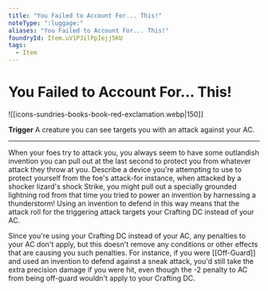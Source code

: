 ```yaml
---
title: "You Failed to Account For... This!"
noteType: ":luggage:"
aliases: "You Failed to Account For... This!"
foundryId: Item.uV1P3ilPpIejj5KU
tags:
  - Item
---
```


# You Failed to Account For... This!
![[icons-sundries-books-book-red-exclamation.webp|150]]

**Trigger** A creature you can see targets you with an attack against your AC.

* * *

When your foes try to attack you, you always seem to have some outlandish invention you can pull out at the last second to protect you from whatever attack they throw at you. Describe a device you're attempting to use to protect yourself from the foe's attack-for instance, when attacked by a shocker lizard's shock Strike, you might pull out a specially grounded lightning rod from that time you tried to power an invention by harnessing a thunderstorm! Using an invention to defend in this way means that the attack roll for the triggering attack targets your Crafting DC instead of your AC.

Since you're using your Crafting DC instead of your AC, any penalties to your AC don't apply, but this doesn't remove any conditions or other effects that are causing you such penalties. For instance, if you were [[Off-Guard]] and used an invention to defend against a sneak attack, you'd still take the extra precision damage if you were hit, even though the -2 penalty to AC from being off-guard wouldn't apply to your Crafting DC.
